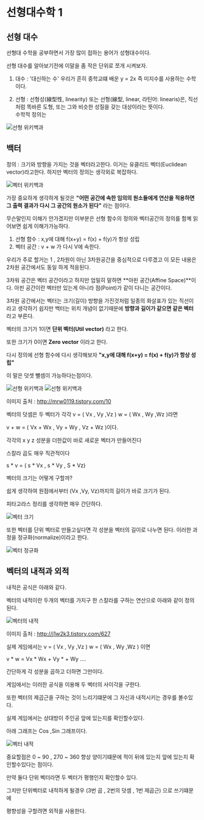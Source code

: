 # 선형대수학 1

## 선형 대수

선형대 수학을 공부하면서 가장 많이 접하는 용어가 성형대수이다.

선형 대수를 알아보기전에 이말을 좀 작은 단위로 쪼개 시켜보자.

1) 대수 : '대신하는 수' 우리가 흔히 중학교떄 배운 y = 2x  즉 미지수를 사용하는 수학이다.

2) 선형 : 선형성(線型性, linearity) 또는 선형(線型, linear, 라틴어: linearis)은, 직선처럼 똑바른 도형, 
또는 그와 비슷한 성질을 갖는 대상이라는 뜻이다.  
수학적 정의는 

![선형 위키백과](https://github.com/rinechran/programLab/blob/master/Linearity/img/linearity1.png)

## 백터

정의 : 크기와 방향을 가지는 것을 벡터라고한다. 이거는 유클리드 벡터(Euclidean vector)라고한다.
하지만 벡터의 정의는 생각외로 복잡하다.

![벡터 위키백과](https://github.com/rinechran/programLab/blob/master/Linearity/img/linearity2.png)

가장 중요하게 생각하게 될것은 **"어떤 공간에 속한 임의의 원소들에게 연산을 적용하면 그 출력 결과가 다시 그 공간의 원소가 된다"** 라는 점이다.

무슨말인지 이해가 안가겠지만 이부분은 선형 함수의 정의와 벡터공간의 정의를 함꼐 읽어보면 쉽게 이해가가능하다.

1) 선형 함수 : x,y에 대해 f(x+y) = f(x) + f(y)가 항상 성립
2) 벡터 공간 : v + w 가 다시 V에 속한다.

우리가 주로 할거는 1 , 2차원이 아닌 3차원공간을 중심적으로 다루겠고 이 모든 내용은 2차원 공간에서도 
동일 하게 적응된다.


3차워 공간은 벡터 공간이라고 하지만 엄밀히 말하면 **아핀 공간(Affine Space)**이다.
아핀 공간이란 벡터만 있는게 아니라 점(Point)가 같이 다니는 공간이다.

3차원 공간에서는 벡터는 크기(길이) 방향을 가진것처럼 일종의 화살표가 있는 직선이라고 생각하기 
쉽지만 백터는 위치 개념이 없기때문에 **방향과 길이가 같으면 같은 벡터** 라고 부른다.

벡터의 크기가 1이면 **단위 벡터(Util vector)** 라고 한다.

또한 크기가 0이면 **Zero vector** 이라고 한다.

다시 정의에 선형 함수에 다시 생각해보자 **"x,y에 대해 f(x+y) = f(x) + f(y)가 항상 성립"** 

이 말은 덧셋 뺼셈이 가능하다는점이다.

![선형 위키백과](https://github.com/rinechran/programLab/blob/master/Linearity/img/linearity3.png)
![선형 위키백과](https://github.com/rinechran/programLab/blob/master/Linearity/img/linearity4.png)

이미지 출처 : http://mrw0119.tistory.com/10

벡터의 덧셈은 두 벡터가 각각 v = ( Vx , Vy ,Vz ) w = ( Wx , Wy ,Wz )라면

v + w = ( Vx + Wx , Vy + Wy , Vz + Wz )이다.

각각의 x y z 성분을 더한값이 바로 새로운 벡터가 만들어진다 

스칼라 곱도 매우 직관적이다 

s * v = ( s * Vx , s * Vy , S * Vz)

벡터의 크기는 어떻게 구할까? 

쉽게 생각하여 원점에서부터 (Vx ,Vy, Vz)까지의 길이가 바로 크기가 된다.

피타고라스 정리를 생각하면 매우 간단하다.

![벡터 크기](https://github.com/rinechran/programLab/blob/master/Linearity/img/linearity5.png)

또한 벡터를 단위 벡터로 만들고싶다면 각 성분을 벡터의 길이로 나누면 된다. 
이러한 과정을 정규화(normalize)이라고 한다.

![벡터 정규화](https://github.com/rinechran/programLab/blob/master/Linearity/img/linearity6.png)


## 벡터의 내적과 외적

내적은 공식은 아래와 같다.

벡터의 내적이란 두개의 벡터를 가지구 한 스칼라를 구하는 연산으로 아래와 같이 정의된다.

![벡터의 내적](https://github.com/rinechran/programLab/blob/master/Linearity/img/linearity7.png)

이미지 출처 : http://j1w2k3.tistory.com/627

실제 게임에서는 v = ( Vx , Vy ,Vz ) w = ( Wx , Wy ,Wz ) 이면 

v * w = Vx * Wx + Vy * + Wy ....

간단하게 각 성분을 곱하고 더하면 그만이다.

게임에서는 이러한 공식을 이용해 두 벡터의 사이각을 구한다.

또한 벡터의 제곱근을 구하는 것이 느리기떄문에 그 자신과 내적시키는 경우를 볼수있다.

실제 게임에서는 상대방이 주인공 앞에 있는지를 확인할수있다.

아래 그래프는 Cos ,Sin 그래프이다. 

![벡터 내적 ](https://github.com/rinechran/programLab/blob/master/Linearity/img/linearityTangentFunction.png)

중요할점은 0 ~ 90 , 270 ~ 360 향상 양이기떄문에 적이 뒤에 있는지 앞에 있는지 확인할수있다는 점이다.

만약 둘다 단위 벡터라면 두 벡터가 평행인지 확인할수 있다.

그치만 단위벡터로 내적하게 될경우  (3번 곱 , 2번의 덧셈 , 1번 제곱근) 으로 쓰기떄문에 

평향성을 구할려면 외적을 사용한다.



